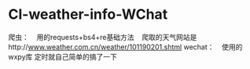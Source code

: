 # Cl-weather-info-WChat
爬虫：
    用的requests+bs4+re基础方法
    爬取的天气网站是http://www.weather.com.cn/weather/101190201.shtml
wechat：
    使用的wxpy库
定时就自己简单的搞了一下

